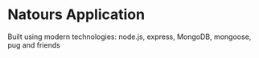 # Natours Application

Built using modern technologies: node.js, express, MongoDB, mongoose, pug and friends